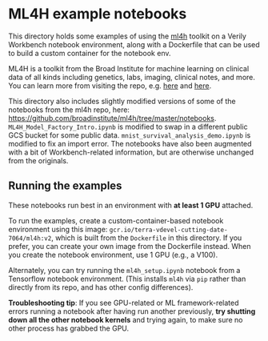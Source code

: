 
# ML4H example notebooks

This directory holds some examples of using the [ml4h](https://github.com/broadinstitute/ml4h)
toolkit on a Verily Workbench notebook environment, along with a Dockerfile that can be used to
build a custom container for the notebook env.

ML4H is a toolkit from the Broad Institute for machine learning on clinical data of all kinds
including genetics, labs, imaging, clinical notes, and more. You can learn more from visiting the
repo, e.g. [here](https://github.com/broadinstitute/ml4h/blob/master/README.md) and
[here](https://github.com/broadinstitute/ml4h/blob/master/RECIPE_EXAMPLES.md).

This directory also includes slightly modified versions of some of the notebooks from the ml4h repo, here:
https://github.com/broadinstitute/ml4h/tree/master/notebooks.
`ML4H_Model_Factory_Intro.ipynb` is modified to swap in a different public GCS bucket for some public data.
`mnist_survival_analysis_demo.ipynb` is modified to fix an import error.
The notebooks have also been augmented with a bit of Workbench-related information, but are otherwise
unchanged from the originals.

## Running the examples

These notebooks run best in an environment with **at least 1 GPU** attached.

To run the examples, create a custom-container-based notebook environment using this image:
`gcr.io/terra-vdevel-cutting-date-7064/ml4h:v2`, which is built from the `Dockerfile` in this
directory. If you prefer, you can create your own image from the Dockerfile instead.
When you create the notebook environment, use 1 GPU (e.g., a V100).

Alternately, you can try running the `ml4h_setup.ipynb` notebook from a Tensorflow notebook
environment. (This installs `ml4h` via `pip` rather than directly from its repo, and has other
config differences).

**Troubleshooting tip**: If you see GPU-related or ML framework-related errors running a notebook
after having run another previously, **try shutting down all the other notebook kernels** and trying
again, to make sure no other process has grabbed the GPU.
